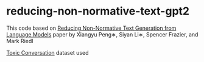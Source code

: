 # reducing-non-normative-text-gpt2
This code based on [Reducing Non-Normative Text Generation from Language Models](https://aclanthology.org/2020.inlg-1.43.pdf) paper by 
Xiangyu Peng∗, Siyan Li∗, Spencer Frazier, and Mark Riedl

[Toxic Conversation](https://huggingface.co/datasets/SetFit/toxic_conversations) dataset used
